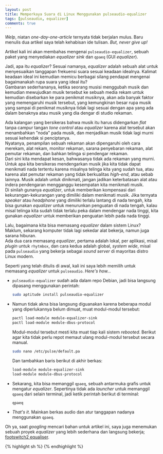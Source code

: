 ```yaml
---
layout: post
title: Memperkaya Suara di Linux Menggunakan pulseaudio-equalizer
tags: [pulseaudio, equalizer]
comments: true
---
```


_Welp_, niatan _one-day-one-article_ ternyata tidak berjalan mulus. Baru menulis dua artikel saya telah kehabisan ide tulisan. _But, never give up!_

Artikel kali ini akan membahas mengenai `pulseaudio-equalizer`, sebuah paket yang menyediakan _equalizer sink_ dan `qpaeq` (GUI _equalizer_).  

Jadi, apa itu _equalizer_? Sesuai namanya, _equalizer_ adalah sebuah alat untuk menyesuaikan tanggapan frekuensi suara sesuai keadaan idealnya. Kalimat keadaan ideal ini kemudian memicu berbagai silang pendapat mengenai bagaimanakah rupa suara yang ideal itu?  
Gambaran sederhananya, ketika seorang musisi menggubah musik dan kemudian mewujudkan musik tersebut ke sebuah media rekam untuk kemudian disebarkan ke para penikmat musiknya, akan ada banyak faktor yang memengaruhi musik tersebut, yang kemungkinan besar rupa musik yang sampai di penikmat musiknya tidak lagi sesuai dengan apa yang ada dalam benaknya atau musik yang dia dengar di studio rekaman.  

Ada kalangan yang bersikeras bahwa musik itu harus didengarkan _flat_ tanpa campur tangan _tone control_ atau _equalizer_ karena alat tersebut akan menambahkan "noda" pada musik, dan menjadikan musik tidak lagi murni sesuai kehendak si penciptanya.  
Nyatanya, penampilan sebuah rekaman akan dipengaruhi oleh cara merekam, alat rekam, monitor rekaman, sarana penyebaran rekaman, alat pemutar rekaman, dan bahkan telinga si pendengar rekaman.  
Dari sini kita mendapat kesan, bahwasanya tidak ada rekaman yang murni. Untuk apa kita bersikeras mendengarkan musik jika kita tidak dapat menikmati nada tertentu karena misalnya telinga kita yang sudah tua, atau karena alat pemutar rekaman yang tidak berkualitas _high-end_, atau sebab lainnya. Musik adalah untuk dinikmati, jangan jadikan keterbatasan alat atau indera pendengaran mengganggu kesempatan kita menikmati musik.  
Di sinilah gunanya _equalizer_, untuk memberikan kompensasi dari kekurangan-kekurangan yang dimiliki dalam menikmati musik. Jika ternyata _speaker_ atau _headphone_ yang dimiliki terlalu lantang di nada tengah, kita bisa gunakan _equalizer_ untuk menurunkan penguatan di nada tengah, kalau misal telinga kita sudah tidak terlalu peka dalam mendengar nada tinggi, kita gunakan _equalizer_ untuk memberikan penguatan lebih pada nada tinggi.

Lalu, bagaimana kita bisa memasang _equalizer_ dalam sistem Linux? Maklum, sekarang komputer tidak lagi sekedar alat bekerja, namun juga sarana hiburan.  
Ada dua cara memasang _equalizer_, pertama adalah lokal, per aplikasi, misal _plugin_ untuk `rhytmbox`, dan cara kedua adalah global, _system wide_, misal pada `pulseaudio` yang bekerja sebagai _sound server_ di mayoritas distro Linux modern.

Seperti yang telah ditulis di awal, kali ini saya lebih memilih untuk memasang _equalizer_ untuk `pulseaudio`. _Here's how..._

- `pulseaudio-equalizer` sudah ada dalam repo Debian, jadi bisa langsung dipasang menggunakan perintah:

  ```sh
  sudo aptitude install pulseaudio-equalizer
  ```

- Namun tidak akna bisa langsung diguanakan karena beberapa modul yang diperlukannya belum dimuat, muat modul-modul tersebut:

  ```sh
  pactl load-module module-equalizer-sink
  pactl load-module module-dbus-protocol
  ```

  Modul-modul tersebut mesti kita muat tiap kali sistem _rebooted_. Berikut agar kita tidak perlu repot memaut ulang modul-modul tersebut secara manual.

  ```sh
  sudo nano /etc/pulse/default.pa
  ```

  Dan tambahkan baris berikut di akhir berkas:

  ```sh
  load-module module-equalizer-sink
  load-module module-dbus-protocol
  ```

- Sekarang, kita bisa memanggil `qpaeq`, sebuah antarmuka grafis untuk mengatur _equalizer_. Sepertinya tidak ada _launcher_ untuk memanggil `qpaeq` dari selain terminal, jadi ketik perintah berikut di terminal:

  ```sh
  qpaeq
  ```

- _That's it_. Mainkan berkas audio dan atur tanggapan nadanya menggunakan `qpaeq`.

Oh ya, saat _googling_ mencari bahan untuk artikel ini, saya juga menemukan sebuah proyek _equalizer_ yang lebih sederhana dan langsung bekerja; [footswitch2 equaliser](https://sourceforge.net/projects/footswitch2equaliser).

{% highlight sh %}
{% endhighlight %}
